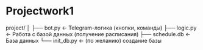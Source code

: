 # Projectwork1
project/
│
├── bot.py       ← Telegram-логика (кнопки, команды)
├── logic.py     ← Работа с базой данных (получение расписания)
├── schedule.db  ← База данных
└── init_db.py   ← (по желанию) создание базы
